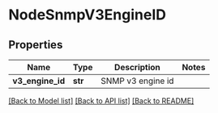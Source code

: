 # NodeSnmpV3EngineID

## Properties
Name | Type | Description | Notes
------------ | ------------- | ------------- | -------------
**v3_engine_id** | **str** | SNMP v3 engine id | 

[[Back to Model list]](../README.md#documentation-for-models) [[Back to API list]](../README.md#documentation-for-api-endpoints) [[Back to README]](../README.md)


